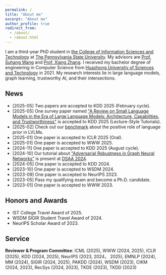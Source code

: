 ```yaml
---
permalink: /
title: "About me"
excerpt: "About me"
author_profile: true
redirect_from: 
  - /about/
  - /about.html
---
```

I am a third-year PhD student in [the College of Information Sciences and Technology](https://ist.psu.edu/) at [The Pennsylvania State University](https://www.psu.edu/). My advisors are [Prof. Suhang Wang](https://suhangwang.ist.psu.edu/) and [Prof. Xiang Zhang](https://faculty.ist.psu.edu/xzz89/). I received my bachelor degree of engineering in Computer Science from [Huazhong University of Sciences and Technology](http://english.hust.edu.cn/) in 2021. My research interests lie in large language models, graph learning, trustworthy AI, and their intersections.

## News
<!-- ====== -->
* [2025-05] Two papers are accepted to KDD 2025 (February cycle).
* [2025-05] One survey paper named ["A Review on Small Language Models in the Era of Large Language Models: Architecture, Capabilities, and Trustworthiness"]() is accepted to KDD 2025 (Lecture-Style Tutorials).
* [2025-02] Check out our [benchmark](https://arxiv.org/abs/2502.12359) about the positive role of language prior in LVLMs.
* [2025-01] One paper is accepted to ICLR 2025 (Oral).
* [2025-01] One paper is accepted to WWW 2025.
* [2024-11] One paper is accepted to KDD 2025 (August cycle).
* [2024-10] Our tutorial about ["Adversarial Robustness in Graph Neural Networks"](https://ieeexplore.ieee.org/abstract/document/10722771) is present at [DSAA 2024](https://dsaa2024.dsaa.co/program-at-a-glance.html).
* [2024-05] One paper is accepted to KDD 2024.
* [2023-10] One paper is accepted to WSDM 2024.
* [2023-09] One paper is accepted to NeurIPS 2023.
* [2023-05] Pass my qualifying exam and become a Ph.D. candidate.
* [2023-01] One paper is accepted to WWW 2023.

## Honors and Awards
* IST College Travel Award of 2025.
* WSDM SIGIR Student Travel Award of 2024.
* NeurIPS Scholar Award of 2023.

## Service
**Reviewer & Program Committee**: ICML (2025), WWW (2024, 2025), ICLR (2025), KDD (2024, 2025), NeurIPS (2023, 2024， 2025), EMNLP (2024), MM (2024), SIGIR (2024, 2025), PAKDD (2024), WSDM (2023), CIKM (2024, 2023), RecSys (2024, 2023), TKDE (2023), TKDD (2023)
<!-- Preprints
====== -->


<div style="margin-top: 50px;"></div>

<!-- <script type='text/javascript' id='clustrmaps' src='//cdn.clustrmaps.com/map_v2.js?cl=ffffff&w=300&t=n&d=zUxGgAIvkBYGrseqx5YpoohUQRcYWPzLzUQw5ubd6nY&cmo=6de041&co=77bff2&cmn=c05ee5&ct=ffffff'></script> -->
<script type='text/javascript' id='clustrmaps' src='//cdn.clustrmaps.com/map_v2.js?cl=ffffff&w=300&t=tt&d=zUxGgAIvkBYGrseqx5YpoohUQRcYWPzLzUQw5ubd6nY&cmo=e04141&co=5ab3f2&cmn=c05ee5&ct=ffffff'></script>
